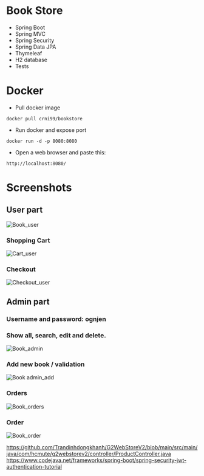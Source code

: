 # Book Store

- Spring Boot
- Spring MVC
- Spring Security
- Spring Data JPA
- Thymeleaf
- H2 database
- Tests

# Docker
- Pull docker image
```
docker pull crni99/bookstore
```
- Run docker and expose port
```
docker run -d -p 8080:8080
```
- Open a web browser and paste this:
```
http://localhost:8080/
```

# Screenshots

## User part

![Book_user](https://user-images.githubusercontent.com/89692428/174270932-c4837762-9ea7-4223-82d3-ba04995cc48a.jpg)

### Shopping Cart
![Cart_user](https://user-images.githubusercontent.com/89692428/174271029-832d18a0-e71c-4a2f-afd8-93dd99a76078.jpg)

### Checkout
![Checkout_user](https://user-images.githubusercontent.com/89692428/210020052-4cdaf65c-90c3-4853-9c4d-9ec2efeb711a.jpg)

## Admin part
### Username and password: ognjen
### Show all, search, edit and delete.

![Book_admin](https://user-images.githubusercontent.com/89692428/210020095-b82c2ac8-9314-4a60-9676-9ee4a8e68695.jpg)

### Add new book / validation
![Book admin_add](https://user-images.githubusercontent.com/89692428/174271116-8e05cf80-1124-41ad-ae01-748fa5b9bf7d.jpg)

### Orders
![Book_orders](https://user-images.githubusercontent.com/89692428/210020151-d4eebb9f-9b83-4fda-9ddd-5c2a60b0c7e2.jpg)

### Order
![Book_order](https://user-images.githubusercontent.com/89692428/210020157-053e4a38-dc7b-4568-8797-5c5a14bdd04b.jpg)


https://github.com/Trandinhdongkhanh/G2WebStoreV2/blob/main/src/main/java/com/hcmute/g2webstorev2/controller/ProductController.java
https://www.codejava.net/frameworks/spring-boot/spring-security-jwt-authentication-tutorial